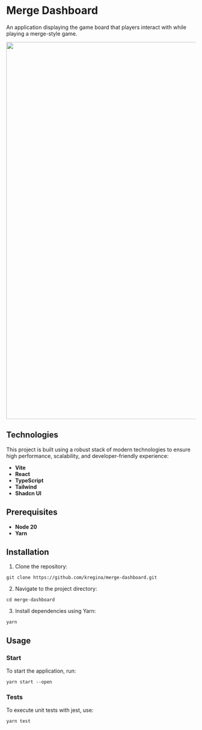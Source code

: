 # Merge Dashboard

An application displaying the game board that players interact with while playing a merge-style game.

<img src="./merge-dashboard.gif" width="1000" />

## Technologies

This project is built using a robust stack of modern technologies to ensure high performance, scalability, and developer-friendly experience:

- **Vite**
- **React**
- **TypeScript**
- **Tailwind**
- **Shadcn UI**

## Prerequisites

- **Node 20**
- **Yarn**

## Installation

1. Clone the repository:

```
git clone https://github.com/kregina/merge-dashboard.git
```

2. Navigate to the project directory:

```
cd merge-dashboard
```

3. Install dependencies using Yarn:

```
yarn
```

## Usage

### Start

To start the application, run:

```
yarn start --open
```

### Tests

To execute unit tests with jest, use:

```
yarn test
```

